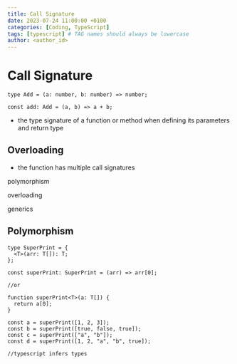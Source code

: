 ```yaml
---
title: Call Signature
date: 2023-07-24 11:00:00 +0100
categories: [Coding, TypeScript]
tags: [typescript] # TAG names should always be lowercase
author: <author_id>
---
```


# Call Signature

```tsx
type Add = (a: number, b: number) => number;

const add: Add = (a, b) => a + b;
```

- the type signature of a function or method when defining its parameters and return type

## Overloading

- the function has multiple call signatures

polymorphism

overloading

generics

## Polymorphism

```tsx
type SuperPrint = {
  <T>(arr: T[]): T;
};

const superPrint: SuperPrint = (arr) => arr[0];

//or

function superPrint<T>(a: T[]) {
  return a[0];
}

const a = superPrint([1, 2, 3]);
const b = superPrint([true, false, true]);
const c = superPrint(["a", "b"]);
const d = superPrint([1, 2, "a", "b", true]);

//typescript infers types
```
